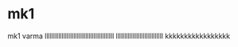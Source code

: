 # mk1
mk1
varma
lllllllllllllllllllllllllllllllllllllllll
llllllllllllllllllllllllllll
kkkkkkkkkkkkkkkkk












